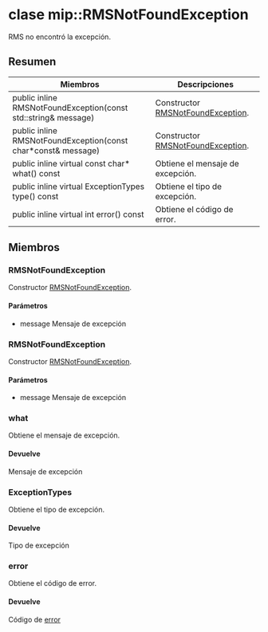 # <a name="class-miprmsnotfoundexception"></a>clase mip::RMSNotFoundException 
RMS no encontró la excepción.
  
## <a name="summary"></a>Resumen
 Miembros                        | Descripciones                                
--------------------------------|---------------------------------------------
public inline RMSNotFoundException(const std::string& message)  |  Constructor [RMSNotFoundException](#classmip_1_1_r_m_s_not_found_exception).
public inline RMSNotFoundException(const char*const& message)  |  Constructor [RMSNotFoundException](#classmip_1_1_r_m_s_not_found_exception).
public inline virtual const char* what() const  |  Obtiene el mensaje de excepción.
public inline virtual ExceptionTypes type() const  |  Obtiene el tipo de excepción.
public inline virtual int error() const  |  Obtiene el código de error.
  
## <a name="members"></a>Miembros
  
### <a name="rmsnotfoundexception"></a>RMSNotFoundException
Constructor [RMSNotFoundException](#classmip_1_1_r_m_s_not_found_exception).
  
#### <a name="parameters"></a>Parámetros
* message Mensaje de excepción
  
### <a name="rmsnotfoundexception"></a>RMSNotFoundException
Constructor [RMSNotFoundException](#classmip_1_1_r_m_s_not_found_exception).
  
#### <a name="parameters"></a>Parámetros
* message Mensaje de excepción
  
### <a name="what"></a>what
Obtiene el mensaje de excepción.
  
#### <a name="returns"></a>Devuelve
Mensaje de excepción
  
### <a name="exceptiontypes"></a>ExceptionTypes
Obtiene el tipo de excepción.
  
#### <a name="returns"></a>Devuelve
Tipo de excepción
  
### <a name="error"></a>error
Obtiene el código de error.
  
#### <a name="returns"></a>Devuelve
Código de [error](#classmip_1_1_error)